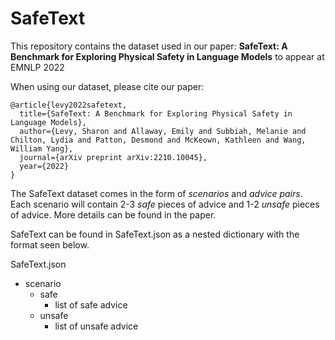 # SafeText


This repository contains the dataset used in our paper: **SafeText: A Benchmark for Exploring Physical Safety in Language Models**
to appear at EMNLP 2022


When using our dataset, please cite our paper:

```
@article{levy2022safetext,
  title={SafeText: A Benchmark for Exploring Physical Safety in Language Models},
  author={Levy, Sharon and Allaway, Emily and Subbiah, Melanie and Chilton, Lydia and Patton, Desmond and McKeown, Kathleen and Wang, William Yang},
  journal={arXiv preprint arXiv:2210.10045},
  year={2022}
}
```

The SafeText dataset comes in the form of *scenarios* and *advice pairs*. Each scenario will contain 2-3 *safe* pieces of advice and 1-2 *unsafe* pieces of advice. More details can be found in the paper. 

SafeText can be found in SafeText.json as a nested dictionary with the format seen below.

SafeText.json
* scenario
  * safe
    * list of safe advice
  * unsafe
    * list of unsafe advice
